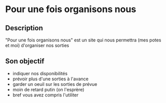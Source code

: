 # Pour une fois organisons nous

## Description
"Pour une fois organisons nous" est un site qui nous permettra (mes potes et moi) d'organiser nos sorties

## Son objectif
* indiquer nos disponibilités
* prévoir plus d'une sorties à l'avance
* garder un oeuil sur les sorties de prévue
* moin de retard putin (on l'esprère)
* bref vous avez compris l'utiliter
